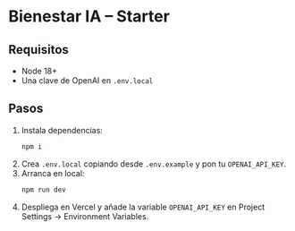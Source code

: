 # Bienestar IA – Starter

## Requisitos
- Node 18+
- Una clave de OpenAI en `.env.local`

## Pasos
1. Instala dependencias:
   ```bash
   npm i
   ```
2. Crea `.env.local` copiando desde `.env.example` y pon tu `OPENAI_API_KEY`.
3. Arranca en local:
   ```bash
   npm run dev
   ```
4. Despliega en Vercel y añade la variable `OPENAI_API_KEY` en Project Settings → Environment Variables.
